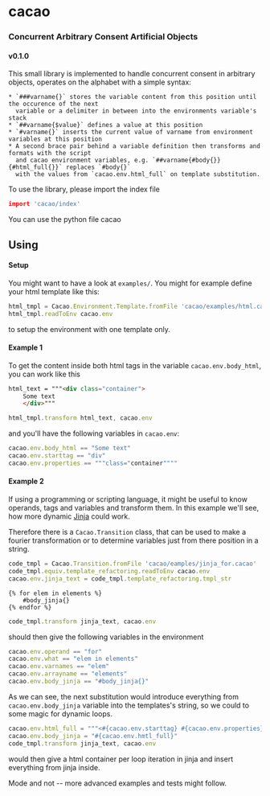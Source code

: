 # cacao
### Concurrent Arbitrary Consent Artificial Objects
#### v0.1.0

This small library is implemented to handle concurrent consent in arbitrary objects, operates on the alphabet with a simple syntax:

````cacao
* `###varname{}` stores the variable content from this position until the occurence of the next
  variable or a delimiter in between into the environments variable's stack
* `##varname{$value}` defines a value at this position
* `#varname{}` inserts the current value of varname from environment variables at this position
* A second brace pair behind a variable definition then transforms and formats with the script 
  and cacao environment variables, e.g. `##varname{#body{}}{#html_full{}}` replaces `#body{}`
  with the values from `cacao.env.html_full` on template substitution.
````

To use the library, please import the index file

````coffeescript
import 'cacao/index'
````

You can use the python file cacao

## Using

#### Setup

You might want to have a look at `examples/`. You might for example define your html template like this:

````js
html_tmpl = Cacao.Environment.Template.fromFile 'cacao/examples/html.cacao'
html_tmpl.readToEnv cacao.env
````

to setup the environment with one template only.

#### Example 1

To get the content inside both html tags in the variable `cacao.env.body_html`, you can work like this

````html
html_text = """<div class="container">
    Some text
    </div>"""
````
````js
html_tmpl.transform html_text, cacao.env
````

and you'll have the following variables in `cacao.env`:

````js
cacao.env.body_html == "Some text"
cacao.env.starttag == "div"
cacao.env.properties == """class="container""""
````

#### Example 2

If using a programming or scripting language, it might be useful to know operands, tags and variables and transform them. In this example we'll see, how more dynamic [Jinja](https://jinja.palletsprojects.com/en/3.0.x/templates/) could work.

Therefore there is a `Cacao.Transition` class, that can be used to make a fourier transformation or to determine variables
just from there position in a string.

````js
code_tmpl = Cacao.Transition.fromFile 'cacao/eamples/jinja_for.cacao'
code_tmpl.equiv.template_refactoring.readToEnv cacao.env
cacao.env.jinja_text = code_tmpl.template_refactoring.tmpl_str
````
````jinja
{% for elem in elements %}
    #body_jinja{}
{% endfor %}
````
````js
code_tmpl.transform jinja_text, cacao.env
````

should then give the following variables in the environment

````js
cacao.env.operand == "for"
cacao.env.what == "elem in elements"
cacao.env.varnames == "elem"
cacao.env.arrayname == "elements"
cacao.env.body_jinja == "#body_jinja{}"
````

As we can see, the next substitution would introduce everything from `cacao.env.body_jinja` variable into the templates's string, so we could to some magic for dynamic loops.

````js
cacao.env.html_full = """<#{cacao.env.starttag} #{cacao.env.properties}>#body_jinja{}</#{cacao.env.starttag}>"""
cacao.env.body_jinja = "#{cacao.env.hmtl_full}"
code_tmpl.transform jinja_text, cacao.env
````

would then give a html container per loop iteration in jinja and insert everything from jinja inside.

Mode and not -- more advanced examples and tests might follow.
